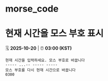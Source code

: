 # morse_code
# 현재 시간을 모스 부호 표시
<!-- MORSE_TIME_START -->
🗓️ **2025-10-20** | ⏰ **03:00 (KST)**

```
현재 시간을 입력하세요. 모스 부호로 바꿉니다
----- ...-- ----- -----
모스 부호를 다시 현재 시간으로 바꿉니다
0300
```
<!-- MORSE_TIME_END -->
